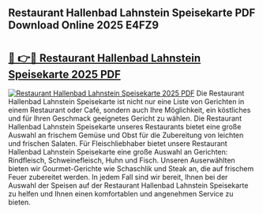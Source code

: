 ## Restaurant Hallenbad Lahnstein Speisekarte PDF Download Online 2025 E4FZ9

# <h2><a href="http://gccyc5.nevu.top/?p=Restaurant+Hallenbad+Lahnstein+Speisekarte">🔗 👉🔴 Restaurant Hallenbad Lahnstein Speisekarte 2025 PDF</a></h2>

[![Restaurant Hallenbad Lahnstein Speisekarte 2025 PDF](https://i.imgur.com/dBaPXMq.png)](http://gccyc5.nevu.top/?p=Restaurant+Hallenbad+Lahnstein+Speisekarte)
Die Restaurant Hallenbad Lahnstein Speisekarte ist nicht nur eine Liste von Gerichten in einem Restaurant oder Café, sondern auch Ihre Möglichkeit, ein köstliches und für Ihren Geschmack geeignetes Gericht zu wählen. Die Restaurant Hallenbad Lahnstein Speisekarte unseres Restaurants bietet eine große Auswahl an frischem Gemüse und Obst für die Zubereitung von leichten und frischen Salaten. Für Fleischliebhaber bietet unsere Restaurant Hallenbad Lahnstein Speisekarte eine große Auswahl an Gerichten: Rindfleisch, Schweinefleisch, Huhn und Fisch. Unseren Auserwählten bieten wir Gourmet-Gerichte wie Schaschlik und Steak an, die auf frischem Feuer zubereitet werden. In jedem Fall sind wir bereit, Ihnen bei der Auswahl der Speisen auf der Restaurant Hallenbad Lahnstein Speisekarte zu helfen und Ihnen einen komfortablen und angenehmen Service zu bieten.
